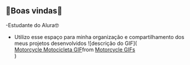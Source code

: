 ## 💛Boas vindas💛
-Estudante do Alura🤓
- Utilizo esse espaço para minha organização e
compartilhamento dos meus projetos desenvolvidos
![descrição do GIF](<div class="tenor-gif-embed" data-postid="15219781" data-share-method="host" data-aspect-ratio="1.33333" data-width="100%"><a href="https://tenor.com/view/motorcycle-motocicleta-moto-pica-pau-woodpecker-gif-15219781">Motorcycle Motocicleta GIF</a>from <a href="https://tenor.com/search/motorcycle-gifs">Motorcycle GIFs</a></div> <script type="text/javascript" async src="https://tenor.com/embed.js"></script>)
